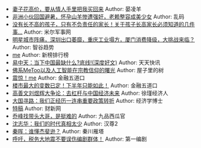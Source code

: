 - [妻子花高价，要从情人手里把我买回来](http://wechatscope.jmsc.hku.hk:8000/html?fn=gh_a092264ea31d_2018-08-03_2649262112_nLPWZd8QfX.y.tar.gz)
Author: 晏凌羊
- [非洲小伙回国避暑，怀孕山羊惨遭强奸，老赖整容成美少女](http://wechatscope.jmsc.hku.hk:8000/html?fn=gh_1a09cdf9545b_2018-08-03_2650382848_hqXRzJWCto.y.tar.gz)
Author: 乱码
- [没有长不高的孩子，只有不负责任的家长！关于孩子长高家长必须知道的几件事...](http://wechatscope.jmsc.hku.hk:8000/html?fn=gh_e06f5843f7ac_2018-08-03_2652004636_GJjsA1m4zc.y.tar.gz)
Author: 米尔军事网
- [明星城市阵痛，深圳出口萎靡，重庆工业塌方，厦门消费降级，大挑战来临？](http://wechatscope.jmsc.hku.hk:8000/html?fn=gh_088decdf1338_2018-08-03_2649941417_oKHt6yPCn8.y.tar.gz)
Author: 智谷趋势
- [me](http://wechatscope.jmsc.hku.hk:8000/html?fn=gh_5085a8a226c5_2018-08-03_2652030308_K1jwbz5NpR.y.tar.gz)
Author: 新榜排行榜
- [易中天：当下中国最缺什么?底线!(深度好文)](http://wechatscope.jmsc.hku.hk:8000/html?fn=gh_aa94b7e40c0a_2018-08-03_2651973976_RtLAFI4swh.y.tar.gz)
Author: 天天快讯
- [佛系MeToo以及人工智能在宗教信仰的曙光](http://wechatscope.jmsc.hku.hk:8000/html?fn=gh_3a85acb7606c_2018-08-03_2671768019_YqfTbgZ2eM.y.tar.gz)
Author: 屋子里的树
- [震惊！me](http://wechatscope.jmsc.hku.hk:8000/html?fn=gh_517f0d8d1792_2018-08-03_2651283737_rVdavu0wJz.y.tar.gz)
Author: 金融五道口
- [楼市最大的变数已定！下半年只能如此！](http://wechatscope.jmsc.hku.hk:8000/html?fn=gh_517f0d8d1792_2018-08-03_2651283737_vhW9o5PSux.y.tar.gz)
Author: 金融五道口
- [高善文刘煜辉大争论：去杠杆与中国经济未来](http://wechatscope.jmsc.hku.hk:8000/html?fn=gh_1137e6936d9f_2018-08-03_2660450886_06IOavy07J.y.tar.gz)
Author: 徐瑾经济人
- [大国寻路：我们正经历一连串重要政策转折](http://wechatscope.jmsc.hku.hk:8000/html?fn=gh_e1a04d0a7b17_2018-08-03_2650134787_fuBlQGdq8M.y.tar.gz)
Author: 经济学博士
- [特稿](http://wechatscope.jmsc.hku.hk:8000/html?fn=caixinwang_2018-08-03_2650123851_qtwD7I2aTJ.y.tar.gz)
Author: 财新网
- [乔峰找带头大哥，是挺难的](http://wechatscope.jmsc.hku.hk:8000/html?fn=gh_ad962ff5d6b9_2018-08-03_2247484197_qiYUzwSe7O.y.tar.gz)
Author: 九品西瓜官
- [沈志华：我们的时代真相太少](http://wechatscope.jmsc.hku.hk:8000/html?fn=gh_389cfb2543d3_2018-08-03_2247485354_bP6hgJ5eRm.y.tar.gz)
Author: 汉尊2
- [秦晖：谁懂杰斐逊？](http://wechatscope.jmsc.hku.hk:8000/html?fn=gh_d269aea3c5fd_2018-08-03_2247485930_ar1M2eUk0v.y.tar.gz)
Author: 秦川雁塔
- [呼吁，税务大地震不要误伤编剧群体！](http://wechatscope.jmsc.hku.hk:8000/html?fn=gh_2d5bb9e905a0_2018-08-03_2247488979_3Q5ZMvjePf.y.tar.gz)
Author: 第一编剧
